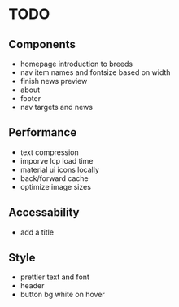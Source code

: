 # TODO

## Components

* homepage introduction to breeds
* nav item names and fontsize based on width
* finish news preview
* about
* footer
* nav targets and news

## Performance

* text compression
* imporve lcp load time
* material ui icons locally
* back/forward cache
* optimize image sizes

## Accessability

* add a title

## Style

* prettier text and font
* header
* button bg white on hover

